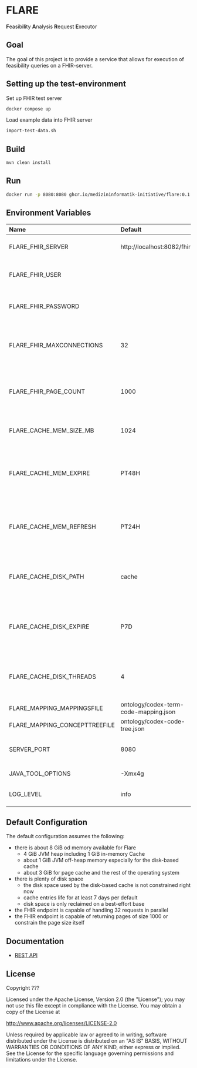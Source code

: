 # FLARE

**F**easibi**l**ity **A**nalysis **R**equest **E**xecutor

## Goal

The goal of this project is to provide a service that allows for execution of feasibility queries on a FHIR-server.

## Setting up the test-environment

Set up FHIR test server

```sh 
docker compose up
```

Load example data into FHIR server

```sh 
import-test-data.sh
```

## Build

```sh
mvn clean install
```

## Run

```sh
docker run -p 8080:8080 ghcr.io/medizininformatik-initiative/flare:0.1
```

## Environment Variables

| Name                          | Default                               | Description                                                                                      |
|:------------------------------|:--------------------------------------|:-------------------------------------------------------------------------------------------------|
| FLARE_FHIR_SERVER             | http://localhost:8082/fhir            | The base URL of the FHIR server to use.                                                          |
| FLARE_FHIR_USER               |                                       | The username to use for HTTP Basic Authentication.                                               |
| FLARE_FHIR_PASSWORD           |                                       | The password to use for HTTP Basic Authentication.                                               |
| FLARE_FHIR_MAXCONNECTIONS     | 32                                    | The maximum number of connections Flare opens towards the FHIR server.                           |
| FLARE_FHIR_PAGE_COUNT         | 1000                                  | The number of resources per page to request from the FHIR server.                                |
| FLARE_CACHE_MEM_SIZE_MB       | 1024                                  | The size of the in-memory cache in mebibytes.                                                    |
| FLARE_CACHE_MEM_EXPIRE        | PT48H                                 | The duration after which in-memory cache entries should expire in [ISO 8601 durations][1].       |
| FLARE_CACHE_MEM_REFRESH       | PT24H                                 | The duration after which in-memory cache entries should be refreshed in [ISO 8601 durations][1]. |
| FLARE_CACHE_DISK_PATH         | cache                                 | The name of the directory in which the on-disk cache should be written.                          |
| FLARE_CACHE_DISK_EXPIRE       | P7D                                   | The duration after which on-disk cache entries should expire in [ISO 8601 durations][1].         |
| FLARE_CACHE_DISK_THREADS      | 4                                     | The number of threads the disk cache should use for reading and writing entries.                 |
| FLARE_MAPPING_MAPPINGSFILE    | ontology/codex-term-code-mapping.json | The mappings to use.                                                                             |
| FLARE_MAPPING_CONCEPTTREEFILE | ontology/codex-code-tree.json         | The code tree to use.                                                                            |
| SERVER_PORT                   | 8080                                  | The port at which Flare provides its REST API.                                                   |
| JAVA_TOOL_OPTIONS             | -Xmx4g                                | JVM options \(Docker only\)                                                                      |
| LOG_LEVEL                     | info                                  | one of trace, debug, info, warn or error                                                         |

## Default Configuration

The default configuration assumes the following:

* there is about 8 GiB od memory available for Flare 
  * 4 GiB JVM heap including 1 GiB in-memory Cache
  * about 1 GiB JVM off-heap memory especially for the disk-based cache
  * about 3 GiB for page cache and the rest of the operating system
* there is plenty of disk space
  * the disk space used by the disk-based cache is not constrained right now
  * cache entries life for at least 7 days per default
  * disk space is only reclaimed on a best-effort base
* the FHIR endpoint is capable of handling 32 requests in parallel
* the FHIR endpoint is capable of returning pages of size 1000 or constrain the page size itself

## Documentation

* [REST API](docs/api.md)

## License

Copyright ???

Licensed under the Apache License, Version 2.0 (the "License"); you may not use this file except in compliance with the License. You may obtain a copy of the License at

http://www.apache.org/licenses/LICENSE-2.0

Unless required by applicable law or agreed to in writing, software distributed under the License is distributed on an "AS IS" BASIS, WITHOUT WARRANTIES OR CONDITIONS OF ANY KIND, either express or implied. See the License for the specific language governing permissions and limitations under the License.

[1]: <https://en.wikipedia.org/wiki/ISO_8601>
